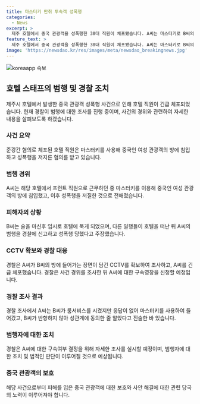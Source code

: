 ```yaml
---
title: 마스터키 만취 투숙객 성폭행
categories:
  - News
excerpt: >
  제주 호텔에서 중국 관광객을 성폭행한 30대 직원이 체포됐습니다. A씨는 마스터키로 B씨의 방에 침입해 성추행한 후, 동의 없는 성관계를 강요했습니다. 피해자가 신고를 하고 CCTV 확인으로 A씨가 체포됐으며 경찰은 추가적인 조사 후 영장을 신청할 예정입니다. A씨는 동의 받았다고 생각했다고 주장했지만, 사건 경위는 더 조사될 예정입니다.
feature_text: >
  제주 호텔에서 중국 관광객을 성폭행한 30대 직원이 체포됐습니다. A씨는 마스터키로 B씨의 방에 침입해 성추행한 후, 동의 없는 성관계를 강요했습니다. 피해자가 신고를 하고 CCTV 확인으로 A씨가 체포됐으며 경찰은 추가적인 조사 후 영장을 신청할 예정입니다. A씨는 동의 받았다고 생각했다고 주장했지만, 사건 경위는 더 조사될 예정입니다.
image: 'https://newsdao.kr/res/images/meta/newsdao_breakingnews.jpg'
---
```


<p><img src="https://newsdao.kr/res/images/meta/newsdao_breakingnews.jpg" alt="koreaapp 속보" /></p>

<h2 data-ke-size="size26">호텔 스태프의 범행 및 경찰 조치</h2>

<p data-ke-size="size16">제주시 호텔에서 발생한 중국 관광객 성폭행 사건으로 인해 호텔 직원이 긴급 체포되었습니다. 현재 경찰이 범행에 대한 조사를 진행 중이며, 사건의 경위와 관련하여 자세한 내용을 살펴보도록 하겠습니다.</p>

<h3>사건 요약</h3>

<p data-ke-size="size16">준강간 혐의로 체포된 호텔 직원은 마스터키를 사용해 중국인 여성 관광객의 방에 침입하고 성폭행을 저지른 혐의를 받고 있습니다.</p>

<h3>범행 경위</h3>

<p data-ke-size="size16">A씨는 해당 호텔에서 프런트 직원으로 근무하던 중 마스터키를 이용해 중국인 여성 관광객의 방에 침입했고, 이후 성폭행을 저질한 것으로 전해졌습니다.</p>

<h3>피해자의 상황</h3>

<p data-ke-size="size16">B씨는 술을 마신후 임시로 호텔에 묵게 되었으며, 다른 일행들이 호텔을 떠난 뒤 A씨의 범행을 경찰에 신고하고 성폭행 당했다고 주장했습니다.</p>

<h3>CCTV 확보와 경찰 대응</h3>

<p data-ke-size="size16">경찰은 A씨가 B씨의 방에 들어가는 장면이 담긴 CCTV를 확보하여 조사하고, A씨를 긴급 체포했습니다. 경찰은 사건 경위를 조사한 뒤 A씨에 대한 구속영장을 신청할 예정입니다.</p>

<h3>경찰 조사 결과</h3>

<p data-ke-size="size16">경찰 조사에서 A씨는 B씨가 룸서비스를 시켰지만 응답이 없어 마스터키를 사용하여 들어갔고, B씨가 반항하지 않아 성관계에 동의한 줄 알았다고 진술한 바 있습니다.</p>

<h3>범행자에 대한 조치</h3>

<p data-ke-size="size16">경찰은 A씨에 대한 구속여부 결정을 위해 자세한 조사를 실시할 예정이며, 범행자에 대한 조치 및 법적인 판단이 이루어질 것으로 예상됩니다.</p>

<h3>중국 관광객의 보호</h3>

<p data-ke-size="size16">해당 사건으로부터 피해를 입은 중국 관광객에 대한 보호와 사안 해결에 대한 관련 당국의 노력이 이루어져야 합니다.</p>

